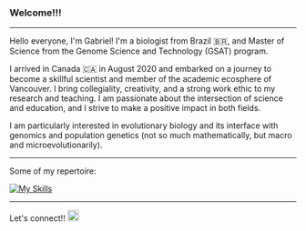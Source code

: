 ### Welcome!!! 
----
Hello everyone, I'm Gabriel! I'm a biologist from Brazil 🇧🇷, and Master of Science from the Genome Science and Technology (GSAT) program. 

I arrived in Canada 🇨🇦 in August 2020 and embarked on a journey to become a skillful scientist and member of the academic ecosphere of Vancouver. I bring collegiality, creativity, and a strong work ethic to my research and teaching. I am passionate about the intersection of science and education, and I strive to make a positive impact in both fields. 

I am particularly interested in evolutionary biology and its interface with genomics and population genetics (not so much mathematically, but macro and microevolutionarily).

----
Some of my repertoire:

[![My Skills](https://skillicons.dev/icons?i=python,bash,anaconda,git,ps,regex,vim,vscode,&&perline=8)](https://skillicons.dev)


----
Let's connect!!
<a href="https://linkedin.com/in/gdalba">
  <img alt="Gabriel's LinkedIn" width="20px" src="https://simpleicons.now.sh/linkedin/495f7e" />
</a>

<!--
**gdalba/gdalba** is a ✨ _special_ ✨ repository because its `README.md` (this file) appears on your GitHub profile.
I am very much **not** abashed when I say I took this straight out of a person I respect and admire the most. I look up to her and her personality.
Here are some ideas to get you started:

- 🔭 I’m currently working on ...
- 🌱 I’m currently learning ...
- 👯 I’m looking to collaborate on ...
- 🤔 I’m looking for help with ...
- 💬 Ask me about ...
- 📫 How to reach me: ...
- 😄 Pronouns: ...
- ⚡ Fun fact: ...
-->